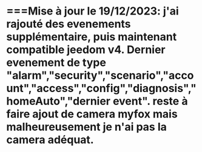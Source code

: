 ===Mise à jour le 19/12/2023:
j'ai rajouté des evenements supplémentaire, puis maintenant compatible jeedom v4.
Dernier evenement de type
 "alarm","security","scenario","account","access","config","diagnosis","homeAuto","dernier event". 
reste à faire ajout de camera myfox mais malheureusement je n'ai pas la camera adéquat.
===
